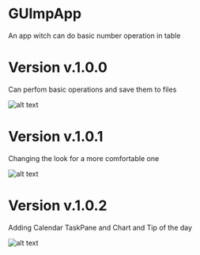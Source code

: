 # GUImpApp
An app witch can do basic number operation in table 

# Version v.1.0.0
Can perfom basic operations and save them to files

![alt text](https://i.imgur.com/d9TjSZe.jpg)

# Version v.1.0.1
Changing the look for a more comfortable one 

![alt text](https://i.imgur.com/Pm27T4e.jpg)

# Version v.1.0.2
Adding Calendar TaskPane and Chart and Tip of the day

![alt text](https://i.imgur.com/IaIrAjo.jpg)
